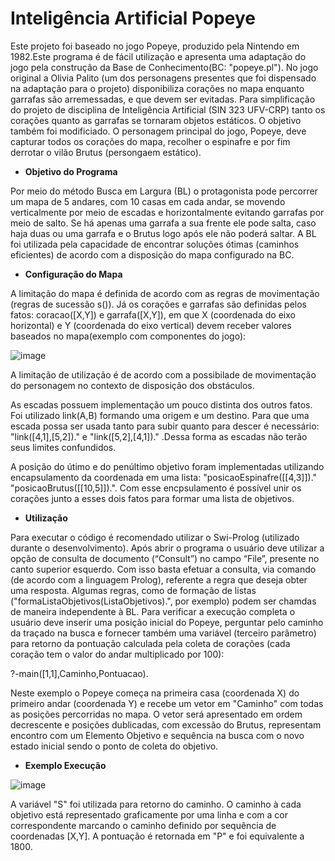 # Inteligência Artificial Popeye

  Este projeto foi baseado no jogo Popeye, produzido pela Nintendo em 1982.Este programa é de fácil utilização e apresenta uma adaptação do jogo pela construção da Base de Conhecimento(BC: "popeye.pl"). No jogo original a Olivia Palito (um dos personagens presentes que foi dispensado na adaptação para o projeto) disponibiliza corações no mapa enquanto garrafas são arremessadas, e que devem ser evitadas. Para simplificação do projeto de disciplina de Inteligência Artificial (SIN 323 UFV-CRP) tanto os corações quanto as garrafas se tornaram objetos estáticos. O objetivo também foi modificiado. O personagem principal do jogo, Popeye, deve capturar todos os corações do mapa, recolher o espinafre e por fim derrotar o vilão Brutus (persongaem estático). 

* **Objetivo do Programa**

Por meio do método Busca em Largura (BL) o protagonista pode percorrer um mapa de 5 andares, com 10 casas em cada andar, se movendo verticalmente por meio de escadas e horizontalmente evitando garrafas por meio de salto. Se há apenas uma garrafa a sua frente ele pode salta, caso haja duas ou uma garrafa e o Brutus logo após ele não poderá saltar. A BL foi utilizada pela capacidade de encontrar soluções ótimas (caminhos eficientes) de acordo com a disposição do mapa configurado na BC.

* **Configuração do Mapa**

A limitação do mapa é definida de acordo com as regras de movimentação (regras de sucessão s()). Já os corações e garrafas são definidas pelos fatos: coracao([X,Y]) e garrafa([X,Y]), em que X (coordenada do eixo horizontal) e Y (coordenada do eixo vertical) devem receber valores baseados no mapa(exemplo com componentes do jogo):

   ![image](https://user-images.githubusercontent.com/43487367/119179513-5f575200-ba45-11eb-90ec-77920e3ca834.png)


A limitação de utilização é de acordo com a possibilade de movimentação do personagem no contexto de disposição dos obstáculos. 

As escadas possuem implementação um pouco distinta dos outros fatos. Foi utilizado link(A,B) formando uma origem e um destino. Para que uma escada possa ser usada tanto para subir quanto para descer é necessário: "link([4,1],[5,2])." e "link([5,2],[4,1])." .Dessa forma as escadas não terão seus limites confundidos.

A posição do útimo e do penúltimo objetivo foram implementadas utilizando encapsulamento da coordenada em uma lista: "posicaoEspinafre([[4,3]])." "posicaoBrutus([[10,5]]).". Com esse encpsulamento é possível unir os corações junto a esses dois fatos para formar uma lista de objetivos.


* **Utilização** 
 
 Para executar o código é recomendado utilizar o Swi-Prolog (utilizado durante o desenvolvimento). Após abrir o programa o usuário deve utilizar a opção de consulta de documento (“Consult”) no campo “File”, presente no canto superior esquerdo. Com isso basta efetuar a consulta, via comando (de acordo com a linguagem Prolog), referente a regra que deseja obter uma resposta. Algumas regras, como de formação de listas ("formaListaObjetivos(ListaObjetivos).", por exemplo) podem ser chamdas de maneira independente à BL. Para verificar a execução completa o usuário deve inserir uma posição inicial do Popeye, perguntar pelo caminho da traçado na busca e fornecer também uma variável (terceiro parâmetro) para retorno da pontuação calculada pela coleta de corações (cada coração tem o valor do andar multiplicado por 100):
 
 ?-main([1,1],Caminho,Pontuacao).
 
 Neste exemplo o Popeye começa na primeira casa (coordenada X) do primeiro andar (coordenada Y) e recebe um vetor em "Caminho" com todas as posições percorridas no mapa. O vetor será apresentado em ordem decrescente e posições dublicadas, com excessão do Brutus, representam encontro com um Elemento Objetivo e sequência na busca com o novo estado inicial sendo o ponto de coleta do objetivo.
 
* **Exemplo Execução** 

![image](https://user-images.githubusercontent.com/43487367/119181643-42704e00-ba48-11eb-8cf2-e1b23999d89e.png)

A variável "S" foi utilizada para retorno do caminho. O caminho à cada objetivo está representado graficamente por uma linha e com a cor correspondente marcando o caminho definido por sequência de coordenadas [X,Y]. A pontuação é retornada em "P" e foi equivalente a 1800.

 
